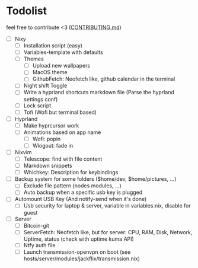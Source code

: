 # Todolist

feel free to contribute <3 ([CONTRIBUTING.md](CONTRIBUTING.md))

- [ ] Nixy
  - [ ] Installation script (easy)
  - [ ] Variables-template with defaults
  - [ ] Themes
    - [ ] Upload new wallpapers
    - [ ] MacOS theme
    - [ ] GithubFetch: Neofetch like, github calendar in the terminal
  - [ ] Night shift Toggle
  - [ ] Write a hyprland shortcuts markdown file (Parse the hyprland settings conf)
  - [ ] Lock script
  - [ ] Tofi (Wofi but terminal based)

- [ ] Hyprland
  - [ ] Make hyprcursor work
  - [ ] Animations based on app name
    - [ ] Wofi: popin
    - [ ] Wlogout: fade in

- [ ] Nixvim
  - [ ] Telescope: find with file content
  - [ ] Markdown snippets
  - [ ] Whichkey: Description for keybindings

- [ ] Backup system for some folders ($home/dev, $home/pictures, ...)
  - [ ] Exclude file pattern (nodes modules, ...)
  - [ ] Auto backup when a specific usb key is plugged

- [ ] Automount USB Key (And notify-send when it's done)
  - [ ] Usb security for laptop & server, variable in variables.nix, disable for guest

- [ ] Server
  - [ ] Bitcoin-git
  - [ ] ServerFetch: Neofetch like, but for server: CPU, RAM, Disk, Network, Uptime, status (check with uptime kuma API)
  - [ ] Ntfy auth file
  - [ ] Launch transmission-openvpn on boot (see hosts/server/modules/jackflix/transmission.nix)
